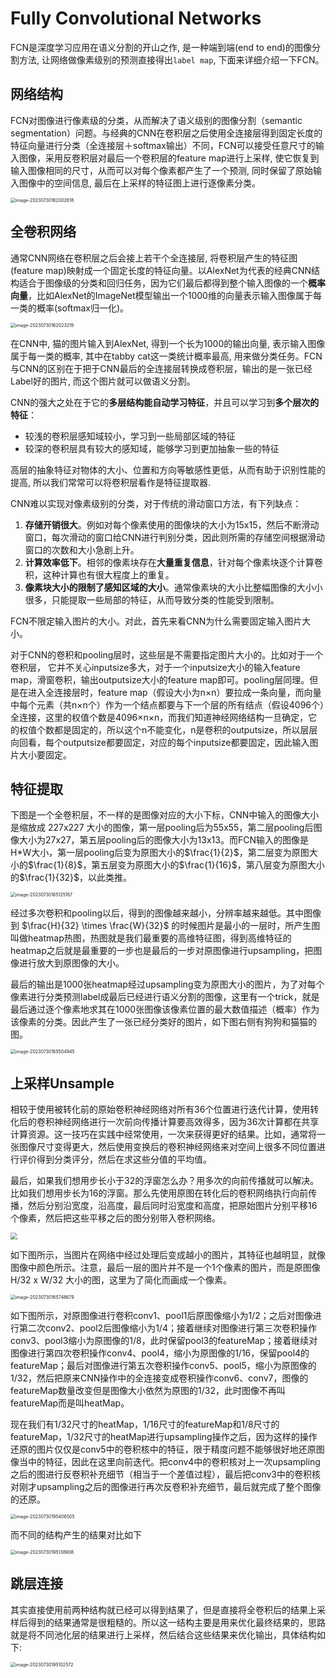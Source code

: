 # Fully Convolutional Networks

FCN是深度学习应用在语义分割的开山之作, 是一种端到端(end to end)的图像分割方法, 让网络做像素级别的预测直接得出`label map`, 下面来详细介绍一下FCN。

## **网络结构**

FCN对图像进行像素级的分类，从而解决了语义级别的图像分割（semantic segmentation）问题。与经典的CNN在卷积层之后使用全连接层得到固定长度的特征向量进行分类（全连接层＋softmax输出）不同，FCN可以接受任意尺寸的输入图像，采用反卷积层对最后一个卷积层的feature map进行上采样, 使它恢复到输入图像相同的尺寸，从而可以对每个像素都产生了一个预测, 同时保留了原始输入图像中的空间信息, 最后在上采样的特征图上进行逐像素分类。

<img src="./.assets/image-20230730162002618.png" alt="image-20230730162002618" style="zoom:50%;" />

## **全卷积网络**

通常CNN网络在卷积层之后会接上若干个全连接层, 将卷积层产生的特征图(feature map)映射成一个固定长度的特征向量。以AlexNet为代表的经典CNN结构适合于图像级的分类和回归任务，因为它们最后都得到整个输入图像的一个**概率向量**，比如AlexNet的ImageNet模型输出一个1000维的向量表示输入图像属于每一类的概率(softmax归一化)。

<img src="./.assets/image-20230730162023219.png" alt="image-20230730162023219" style="zoom:50%;" />

在CNN中, 猫的图片输入到AlexNet, 得到一个长为1000的输出向量, 表示输入图像属于每一类的概率, 其中在tabby cat这一类统计概率最高, 用来做分类任务。FCN与CNN的区别在于把于CNN最后的全连接层转换成卷积层，输出的是一张已经Label好的图片, 而这个图片就可以做语义分割。

CNN的强大之处在于它的**多层结构能自动学习特征**，并且可以学习到**多个层次的特征**：

- 较浅的卷积层感知域较小，学习到一些局部区域的特征
- 较深的卷积层具有较大的感知域，能够学习到更加抽象一些的特征

高层的抽象特征对物体的大小、位置和方向等敏感性更低，从而有助于识别性能的提高, 所以我们常常可以将卷积层看作是特征提取器.

CNN难以实现对像素级别的分类，对于传统的滑动窗口方法，有下列缺点：

1. **存储开销很大**。例如对每个像素使用的图像块的大小为15x15，然后不断滑动窗口，每次滑动的窗口给CNN进行判别分类，因此则所需的存储空间根据滑动窗口的次数和大小急剧上升。
2. **计算效率低下**。相邻的像素块存在**大量重复信息**，针对每个像素块逐个计算卷积，这种计算也有很大程度上的重复。
3. **像素块大小的限制了感知区域的大小**。通常像素块的大小比整幅图像的大小小很多，只能提取一些局部的特征，从而导致分类的性能受到限制。

FCN不限定输入图片的大小。对此，首先来看CNN为什么需要固定输入图片大小。

对于CNN的卷积和pooling层时，这些层是不需要指定图片大小的。比如对于一个卷积层， 它并不关心inputsize多大，对于一个inputsize大小的输入feature map，滑窗卷积，输出outputsize大小的feature map即可。pooling层同理。但是在进入全连接层时，feature map（假设大小为n×n）要拉成一条向量，而向量中每个元素（共n×n个）作为一个结点都要与下一个层的所有结点（假设4096个）全连接，这里的权值个数是4096×n×n，而我们知道神经网络结构一旦确定，它的权值个数都是固定的，所以这个n不能变化，n是卷积的outputsize，所以层层向回看，每个outputsize都要固定，对应的每个inputsize都要固定，因此输入图片大小要固定。

## 特征提取

下图是一个全卷积层，不一样的是图像对应的大小下标，CNN中输入的图像大小是缩放成 227x227 大小的图像，第一层pooling后为55x55，第二层pooling后图像大小为27x27，第五层pooling后的图像大小为13x13。而FCN输入的图像是H*W大小，第一层pooling后变为原图大小的$\frac{1}{2}$，第二层变为原图大小的$\frac{1}{8}$，第五层变为原图大小的$\frac{1}{16}$，第八层变为原图大小的$\frac{1}{32}$，以此类推。

<img src="./.assets/image-20230730165125167.png" alt="image-20230730165125167" style="zoom:50%;" />

经过多次卷积和pooling以后，得到的图像越来越小，分辨率越来越低。其中图像到 $\frac{H}{32} \times \frac{W}{32}$ 的时候图片是最小的一层时，所产生图叫做heatmap热图，热图就是我们最重要的高维特征图，得到高维特征的heatmap之后就是最重要的一步也是最后的一步对原图像进行upsampling，把图像进行放大到原图像的大小。

最后的输出是1000张heatmap经过upsampling变为原图大小的图片，为了对每个像素进行分类预测label成最后已经进行语义分割的图像，这里有一个trick，就是最后通过逐个像素地求其在1000张图像该像素位置的最大数值描述（概率）作为该像素的分类。因此产生了一张已经分类好的图片，如下图右侧有狗狗和猫猫的图。

<img src="./.assets/image-20230730165504945.png" alt="image-20230730165504945" style="zoom:50%;" />

## 上采样Unsample

相较于使用被转化前的原始卷积神经网络对所有36个位置进行迭代计算，使用转化后的卷积神经网络进行一次前向传播计算要高效得多，因为36次计算都在共享计算资源。这一技巧在实践中经常使用，一次来获得更好的结果。比如，通常将一张图像尺寸变得更大，然后使用变换后的卷积神经网络来对空间上很多不同位置进行评价得到分类评分，然后在求这些分值的平均值。

最后，如果我们想用步长小于32的浮窗怎么办？用多次的向前传播就可以解决。比如我们想用步长为16的浮窗。那么先使用原图在转化后的卷积网络执行向前传播，然后分别沿宽度，沿高度，最后同时沿宽度和高度，把原始图片分别平移16个像素，然后把这些平移之后的图分别带入卷积网络。

<img src="https://pic3.zhimg.com/v2-e0912566ad8ec451955e2c017e722516_b.webp" style="zoom: 67%;" />

如下图所示，当图片在网络中经过处理后变成越小的图片，其特征也越明显，就像图像中颜色所示。注意，最后一层的图片并不是一个1个像素的图片，而是原图像 H/32 x W/32 大小的图，这里为了简化而画成一个像素。

<img src="./.assets/image-20230730165748679.png" alt="image-20230730165748679" style="zoom:50%;" />

如下图所示，对原图像进行卷积conv1、pool1后原图像缩小为1/2；之后对图像进行第二次conv2、pool2后图像缩小为1/4；接着继续对图像进行第三次卷积操作conv3、pool3缩小为原图像的1/8，此时保留pool3的featureMap；接着继续对图像进行第四次卷积操作conv4、pool4，缩小为原图像的1/16，保留pool4的featureMap；最后对图像进行第五次卷积操作conv5、pool5，缩小为原图像的1/32，然后把原来CNN操作中的全连接变成卷积操作conv6、conv7，图像的featureMap数量改变但是图像大小依然为原图的1/32，此时图像不再叫featureMap而是叫heatMap。

现在我们有1/32尺寸的heatMap，1/16尺寸的featureMap和1/8尺寸的featureMap，1/32尺寸的heatMap进行upsampling操作之后，因为这样的操作还原的图片仅仅是conv5中的卷积核中的特征，限于精度问题不能够很好地还原图像当中的特征，因此在这里向前迭代。把conv4中的卷积核对上一次upsampling之后的图进行反卷积补充细节（相当于一个差值过程），最后把conv3中的卷积核对刚才upsampling之后的图像进行再次反卷积补充细节，最后就完成了整个图像的还原。

<img src="./.assets/image-20230730195406505.png" alt="image-20230730195406505" style="zoom: 50%;" />

而不同的结构产生的结果对比如下

<img src="./.assets/image-20230730195138908.png" alt="image-20230730195138908" style="zoom:50%;" />

## 跳层连接

其实直接使用前两种结构就已经可以得到结果了，但是直接将全卷积后的结果上采样后得到的结果通常是很粗糙的。所以这一结构主要是用来优化最终结果的，思路就是将不同池化层的结果进行上采样，然后结合这些结果来优化输出，具体结构如下:

<img src="./.assets/image-20230730195102572.png" alt="image-20230730195102572" style="zoom: 50%;" />

